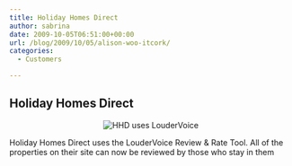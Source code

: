 ```yaml
---
title: Holiday Homes Direct
author: sabrina
date: 2009-10-05T06:51:00+00:00
url: /blog/2009/10/05/alison-woo-itcork/
categories:
  - Customers

---
```

## Holiday Homes Direct

<p style="text-align: center;">
  <img class="size-full wp-image-476   aligncenter" title="HHD uses LouderVoice" src="http://www.loudervoice.com/wp-content/uploads/2009/10/05/alison-woo-itcork/logo.png" alt="HHD uses LouderVoice" />
</p>

Holiday Homes Direct uses the LouderVoice Review & Rate Tool. All of the properties on their site can now be reviewed by those who stay in them